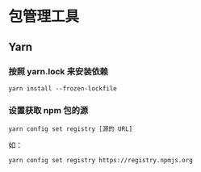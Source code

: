 # 包管理工具
## Yarn
### 按照 yarn.lock 来安装依赖
```shell
yarn install --frozen-lockfile
```

### 设置获取 npm 包的源
```shell
yarn config set registry [源的 URL]
```

如：
```shell
yarn config set registry https://registry.npmjs.org
```
